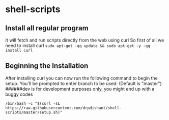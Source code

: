 # shell-scripts
## Install all regular program
It will fetch and run scripts directly from the web using curl
So first of all we need to install curl
``` sudo apt-get -qq update && sudo apt-get -y -qq install curl ```

## Beginning the Installation
After installing curl you can now run the following command to begin the setup.
You'll be prompted to enter branch to be used: (Default is "master")
######dev is for development purposes only, you might end up with a buggy codes

```/bin/bash -c "$(curl -sL https://raw.githubusercontent.com/drpdishant/shell-scripts/master/setup.sh)"```
